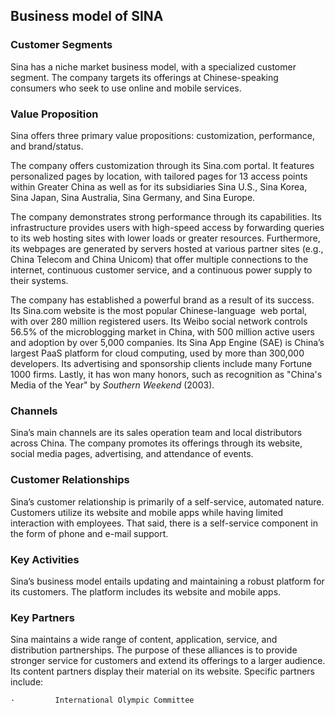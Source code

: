 Business model of SINA
----------------------

 ### Customer Segments

 Sina has a niche market business model, with a specialized customer segment. The company targets its offerings at Chinese-speaking consumers who seek to use online and mobile services.

 ### Value Proposition

 Sina offers three primary value propositions: customization, performance, and brand/status.

 The company offers customization through its Sina.com portal. It features personalized pages by location, with tailored pages for 13 access points within Greater China as well as for its subsidiaries Sina U.S., Sina Korea, Sina Japan, Sina Australia, Sina Germany, and Sina Europe.

 The company demonstrates strong performance through its capabilities. Its infrastructure provides users with high-speed access by forwarding queries to its web hosting sites with lower loads or greater resources. Furthermore, its webpages are generated by servers hosted at various partner sites (e.g., China Telecom and China Unicom) that offer multiple connections to the internet, continuous customer service, and a continuous power supply to their systems.

 The company has established a powerful brand as a result of its success. Its Sina.com website is the most popular Chinese-language  web portal, with over 280 million registered users. Its Weibo social network controls 56.5% of the microblogging market in China, with 500 million active users and adoption by over 5,000 companies. Its Sina App Engine (SAE) is China’s largest PaaS platform for cloud computing, used by more than 300,000 developers. Its advertising and sponsorship clients include many Fortune 1000 firms. Lastly, it has won many honors, such as recognition as "China's Media of the Year" by *Southern Weekend* (2003).

 ### Channels

 Sina’s main channels are its sales operation team and local distributors across China. The company promotes its offerings through its website, social media pages, advertising, and attendance of events.

 ### Customer Relationships

 Sina’s customer relationship is primarily of a self-service, automated nature. Customers utilize its website and mobile apps while having limited interaction with employees. That said, there is a self-service component in the form of phone and e-mail support.

 ### Key Activities

 Sina’s business model entails updating and maintaining a robust platform for its customers. The platform includes its website and mobile apps.

 ### Key Partners

 Sina maintains a wide range of content, application, service, and distribution partnerships. The purpose of these alliances is to provide stronger service for customers and extend its offerings to a larger audience. Its content partners display their material on its website. Specific partners include:

    ·         International Olympic Committee